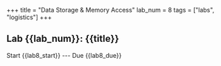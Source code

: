 +++
title = "Data Storage & Memory Access"
lab_num = 8
tags = ["labs", "logistics"]
+++

## Lab {{lab_num}}: {{title}}

Start {{lab8_start}} ---
Due {{lab8_due}}
